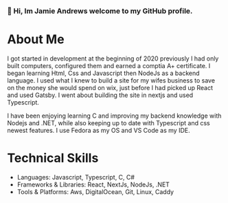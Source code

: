 ### 👋 Hi, Im Jamie Andrews welcome to my GitHub profile.

# About Me
I got started in development at the beginning of 2020 previously I had only built computers, configured them and earned a comptia A+ certificate. I began learning Html, Css and Javascript then NodeJs as a backend language. I used what I knew to build a site for my wifes business to save on the money she would spend on wix, just before I had picked up React and used Gatsby. I went about building the site in nextjs and used Typescript.

I have been enjoying learning C and improving my backend knowledge with Nodejs and .NET, while also keeping up to date with Typescript and css newest features. I use Fedora as my OS and VS Code as my IDE.

# Technical Skills
- Languages: Javascript, Typescript, C, C#
- Frameworks & Libraries: React, NextJs, NodeJs, .NET
- Tools & Platforms: Aws, DigitalOcean, Git, Linux, Caddy


<!--
**Jamie-Andrews1/Jamie-Andrews1** is a ✨ _special_ ✨ repository because its `README.md` (this file) appears on your GitHub profile.

Here are some ideas to get you started:

- 🔭 I’m currently working on ...
- 🌱 I’m currently learning ...
- 👯 I’m looking to collaborate on ...s
- 🤔 I’m looking for help with ...
- 💬 Ask me about ...
- 📫 How to reach me: ...
- 😄 Pronouns: ...
- ⚡ Fun fact: ...
-->
